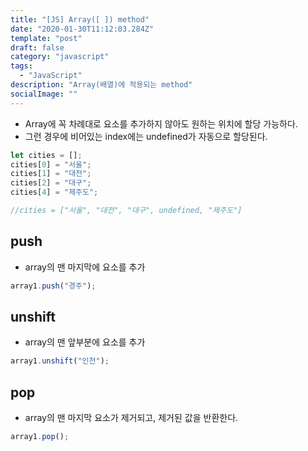 ```yaml
---
title: "[JS] Array([ ]) method"
date: "2020-01-30T11:12:03.284Z"
template: "post"
draft: false
category: "javascript"
tags:
  - "JavaScript"
description: "Array(배열)에 적용되는 method"
socialImage: ""
---
```


<p>

- Array에 꼭 차례대로 요소를 추가하지 않아도 원하는 위치에 할당 가능하다.
- 그런 경우에 비어있는 index에는 undefined가 자동으로 할당된다.

```js
let cities = [];
cities[0] = "서울";
cities[1] = "대전";
cities[2] = "대구";
cities[4] = "제주도";

//cities = ["서울", "대전", "대구", undefined, "제주도"]
```

## push

- array의 맨 마지막에 요소를 추가

```js
array1.push("경주");
```

## unshift

- array의 맨 앞부분에 요소를 추가

```js
array1.unshift("인천");
```

## pop

- array의 맨 마지막 요소가 제거되고, 제거된 값을 반환한다.

```js
array1.pop();
```